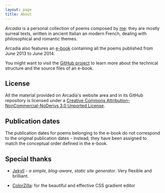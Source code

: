 ```yaml
---
layout: page
title: About
---
```



*Arcadia* is a personal collection of poems composed by [me](http://gianlucacosta.info/about): they are mostly surreal texts, written in ancient Italian an modern French, dealing with philosophical and romantic themes.

Arcadia also features an [e-book]({{site.baseurl}}/e-book) containing all the poems published from June 2013 to June 2014.


You might want to visit the [GitHub project](https://github.com/giancosta86/Arcadia) to learn more about the technical structure and the source files of an e-book.


## License

All the material provided on Arcadia's website area and in its GitHub repository is licensed under a [Creative Commons Attribution-NonCommercial-NoDerivs 3.0 Unported License](https://creativecommons.org/licenses/by-nc-nd/3.0/).


## Publication dates

The publication dates for poems belonging to the e-book do not correspond to the original publication dates - instead, they have been assigned to match the conceptual order defined in the e-book.


## Special thanks

* [Jekyll](https://jekyllrb.com/) - *a simple, blog-aware, static site generator*. Very flexible and brilliant.

* [ColorZilla](http://www.colorzilla.com/gradient-editor/): for the beautiful and effective CSS gradient editor
